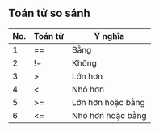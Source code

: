 ## Toán tử so sánh

| No. | Toán tử | Ý nghĩa           |
| --- | ------- | ----------------- |
| 1   | ==      | Bằng              |
| 2   | !=      | Không             |
| 3   | >       | Lớn hơn           |
| 4   | <       | Nhỏ hơn           |
| 5   | >=      | Lớn hơn hoặc bằng |
| 6   | <=      | Nhỏ hơn hoặc bằng |
